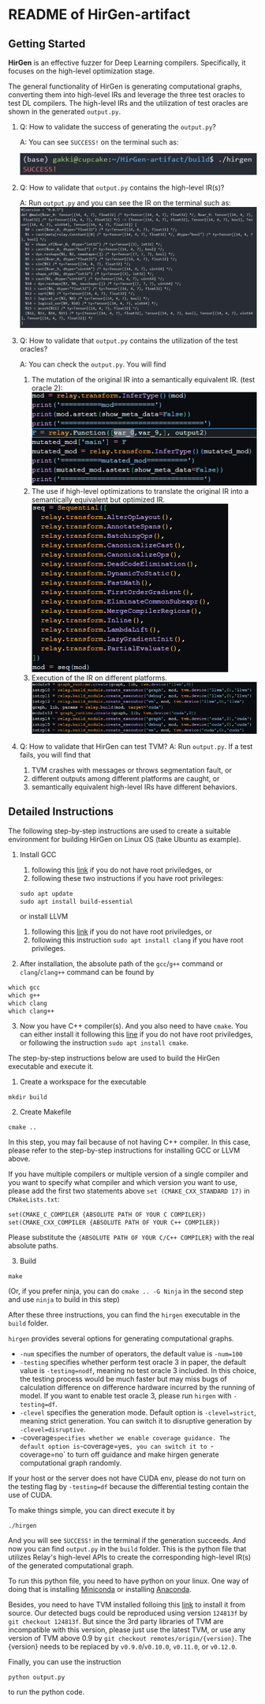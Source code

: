 # README of HirGen-artifact 

## Getting Started

**HirGen** is an effective fuzzer for Deep Learning compilers. Specifically, it focuses on the high-level optimization stage.

The general functionality of HirGen is generating computational graphs, converting them into high-level IRs and leverage the three test oracles to test DL compilers.
The high-level IRs and the utilization of test oracles are shown in the generated `output.py`.

1. Q: How to validate the success of generating the `output.py`?
   
   A: You can see `SUCCESS!` on the terminal such as:
   
   ![](Figure/1.png)
  
2. Q: How to validate that `output.py` contains the high-level IR(s)?

   A: Run `output.py` and you can see the IR on the terminal such as:
   ![](Figure/2.png)

3. Q: How to validate that `output.py` contains the utilization of the test oracles?

   A: You can check the `output.py`. You will find

   1) The mutation of the original IR into a semantically equivalent IR. (test oracle 2):
   ![](Figure/3.png)
   2) The use if high-level optimizations to translate the original IR into a semantically equivalent but optimized IR.
   ![](Figure/4.png)
   3) Execution of the IR on different platforms.
   ![](Figure/5.png)

4. Q: How to validate that HirGen can test TVM?
   A: Run `output.py`. If a test fails, you will find that
      1) TVM crashes with messages or throws segmentation fault, or
      2) different outputs among different platforms are caught, or
      3) semantically equivalent high-level IRs have different behaviors.
         


## Detailed Instructions

The following step-by-step instructions are used to create a suitable environment for building HirGen on Linux OS (take Ubuntu as example).

1. Install GCC 

    1) following this [link](https://gcc.gnu.org/install/) if you do not have root priviledges, or
    2) following these two instructions if you have root privileges:
    ```
    sudo apt update
    sudo apt install build-essential
    ```
    
    or install LLVM 
    1) following this [link](https://llvm.org/docs/GettingStarted.html) if you do not have root priviledges, or
    2) following this instruction `sudo apt install clang` if you have root privileges.

2. After installation, the absolute path of the `gcc`/`g++` command or `clang`/`clang++` command can be found by
```
which gcc
which g++
which clang
which clang++
```

3. Now you have C++ compiler(s). And you also need to have `cmake`. You can either install it following this [line](https://cmake.org/install/) if you do not have root priviledges, or following the instruction `sudo apt install cmake`.

The step-by-step instructions below are used to build the HirGen executable and execute it.

1. Create a workspace for the executable
```
mkdir build
```

2. Create Makefile
```
cmake ..
```
In this step, you may fail because of not having C++ compiler. In this case, please refer to the step-by-step instructions for installing GCC or LLVM above.

If you have multiple compilers or multiple version of a single compiler and you want to specify what compiler and which version you want to use, please add the first two statements above `set (CMAKE_CXX_STANDARD 17)` in `CMakeLists.txt`:
```
set(CMAKE_C_COMPILER {ABSOLUTE PATH OF YOUR C COMPILER})
set(CMAKE_CXX_COMPILER {ABSOLUTE PATH OF YOUR C++ COMPILER})
```
Please substitute the `{ABSOLUTE PATH OF YOUR C/C++ COMPILER}` with the real absolute paths.

3. Build
```
make
```
(Or, if you prefer ninja, you can do `cmake .. -G Ninja` in the second step and use `ninja` to build in this step)

After these three instructions, you can find the `hirgen` executable in the `build` folder.

`hirgen` provides several options for generating computational graphs.
  + `-num` specifies the number of operators, the default value is `-num=100`
  + `-testing` specifies whether perform test oracle 3 in paper, the default value is `-testing=nodf`, meaning no test oracle 3 included. In this choice, the testing process would be much faster but may miss bugs of calculation difference on difference hardware incurred by the running of model. If you want to enable test oracle 3, please run `hirgen` with `-testing=df`.
  + `-clevel` specifies the generation mode. Default option is `-clevel=strict`, meaning strict generation. You can switch it to disruptive generation by `-clevel=disruptive`.
  + -coverage` specifies whether we enable coverage guidance. The default option is `-coverage=yes`, you can switch it to `-coverage=no` to turn off guidance and make hirgen generate computational graph randomly.

If your host or the server does not have CUDA env, please do not turn on the testing flag by `-testing=df` because the differential testing contain the use of CUDA.

To make things simple, you can direct execute it by 
```
./hirgen
```
And you will see `SUCCESS!` in the terminal if the generation succeeds. And now you can find `output.py` in the `build` folder. This is the python file that utilizes Relay's high-level APIs to create the corresponding high-level IR(s) of the generated computational graph. 

To run this python file, you need to have python on your linux. One way of doing that is installing [Miniconda](https://docs.conda.io/en/latest/miniconda.html) or installing [Anaconda](https://docs.anaconda.com/free/anaconda/install/linux/).

Besides, you need to have TVM installed
folloing this [link](https://tvm.apache.org/docs/install/from_source.html) to install it from source.
Our detected bugs could be reproduced using version `124813f` by `git checkout 124813f`. But since the 3rd party libraries of TVM are incompatible with this version, please just use the latest TVM, or use any version of TVM above 0.9 by `git checkout remotes/origin/{version}`. The {version} needs to be replaced by `v0.9.0`/`v0.10.0`, `v0.11.0`, or `v0.12.0`.

Finally, you can use the instruction
```
python output.py 
```
to run the python code.
